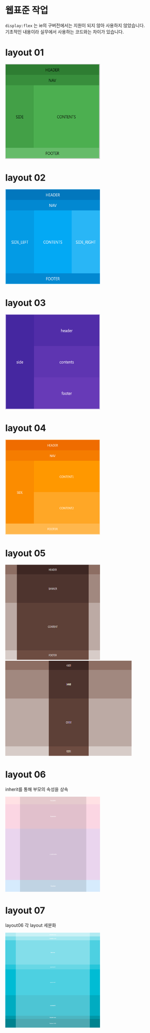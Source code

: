 # 웹표준 작업

<code>display:flex</code> 는 ie의 구버전에서는 지원이 되지 않아 사용하지 않았습니다.  
기초적인 내용이라 실무에서 사용하는 코드와는 차이가 있습니다.

# layout 01

<img width="300px" height="300px" src='/img/01.PNG' />

# layout 02

<img width="300px" height="300px" src='/img/02.PNG' />

# layout 03

<img width="300px" height="300px" src='/img/03.PNG' />

# layout 04

<img width="300px" height="300px" src='/img/04.PNG' />

# layout 05

<img width="300px" height="300px" src='/img/05-1.PNG' />
<img width="400px" height="300px" src='/img/05-2.PNG' />

# layout 06

inherit를 통해 부모의 속성을 상속

<img width="300px" height="300px" src='/img/06.PNG' />

# layout 07

layout06 각 layout 세분화

<img width="300px" height="300px" src='/img/07.PNG' />
